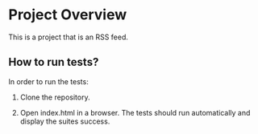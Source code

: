 # Project Overview

This is a project that is an RSS feed.

## How to run tests?

In order to run the tests:

1) Clone the repository.

2) Open index.html in a browser. The tests should run automatically and display the suites
success.